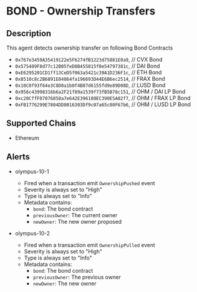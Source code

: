 # BOND - Ownership Transfers

## Description

This agent detects ownership transfer on following Bond Contracts

- `0x767e3459A35419122e5F6274fB1223d75881E0a9`, // CVX Bond
- `0x575409F8d77c12B05feD8B455815f0e54797381c`, // DAI Bond
- `0xE6295201CD1ff13CeD5f063a5421c39A1D236F1c`, // ETH Bond
- `0x8510c8c2B6891E04864fa196693D44E6B6ec2514`, // FRAX Bond
- `0x10C0f93f64e3C8D0a1b0f4B87d6155fd9e89D08D`, // LUSD Bond
- `0x956c43998316b6a2F21f89a1539f73fB5B78c151`, // OHM / DAI LP Bond
- `0xc20CffF07076858a7e642E396180EC390E5A02f7`, // OHM / FRAX LP Bond
- `0xFB1776299E7804DD8016303Df9c07a65c80F67b6`, // OHM / LUSD LP Bond

## Supported Chains

- Ethereum

## Alerts

- olympus-10-1

  - Fired when a transaction emit `OwnershipPushed` event
  - Severity is always set to "High"
  - Type is always set to "Info"
  - Metadata contains:
    - `bond`: The bond contract
    - `previousOwner`: The current owner
    - `newOwner`: The new owner proposed

- olympus-10-2
  - Fired when a transaction emit `OwnershipPulled` event
  - Severity is always set to "High"
  - Type is always set to "Info"
  - Metadata contains:
    - `bond`: The bond contract
    - `previousOwner`: The previous owner
    - `newOwner`: The new owner
